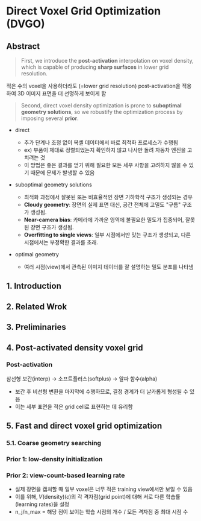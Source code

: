 # Direct Voxel Grid Optimization (DVGO)

## Abstract

> First, we introduce the **post-activation** interpolation on voxel density, which is capable of producing **sharp surfaces** in lower grid resolution.

적은 수의 voxel을 사용하더라도 (=lower grid resolution) post-activation을 적용하여 3D 이미지 표면을 더 선명하게 보이게 함

> Second, direct voxel density optimization is prone to **suboptimal geometry solutions**, so we robustify the optimization process by imposing several **prior**.

- direct

  - 추가 단계나 조정 없이 복셀 데이터에서 바로 최적화 프로세스가 수행됨
  - ex) 부품이 제대로 정렬되었는지 확인하지 않고 나사만 돌려 자동차 엔진을 고치려는 것
  - 이 방법은 좋은 결과를 얻기 위해 필요한 모든 세부 사항을 고려하지 않을 수 있기 때문에 문제가 발생할 수 있음

- suboptimal geometry solutions

  - 최적화 과정에서 잘못된 또는 비효율적인 장면 기하학적 구조가 생성되는 경우
  - **Cloudy geometry**: 장면의 실제 표면 대신, 공간 전체에 고밀도 "구름" 구조가 생성됨.
  - **Near-camera bias**: 카메라에 가까운 영역에 불필요한 밀도가 집중되어, 잘못된 장면 구조가 생성됨.
  - **Overfitting to single views**: 일부 시점에서만 맞는 구조가 생성되고, 다른 시점에서는 부정확한 결과를 초래.

- optimal geometry
  - 여러 시점(view)에서 관측된 이미지 데이터를 잘 설명하는 밀도 분포를 나타냄

## 1. Introduction

## 2. Related Wrok

## 3. Preliminaries

## 4. Post-activated density voxel grid

### Post-activation

삼선형 보간(interp) → 소프트플러스(softplus) → 알파 함수(alpha)

- 보간 후 비선형 변환을 마지막에 수행하므로, 결정 경계가 더 날카롭게 형성될 수 있음
- 이는 세부 표면을 적은 grid cell로 표현하는 데 유리함

## 5. Fast and direct voxel grid optimization

### 5.1. Coarse geometry searching

### Prior 1: low-density initialization

### Prior 2: view-count-based learning rate

- 실제 장면을 캡처할 때 일부 voxel은 너무 적은 training view에서만 보일 수 있음
- 이를 위해, 𝑉(density)(𝑐)의 각 격자점(grid point)에 대해 서로 다른 학습률(learning rates)을 설정
- n_j/n_max = 해당 점이 보이는 학습 시점의 개수 / 모든 격자점 중 최대 시점 수
